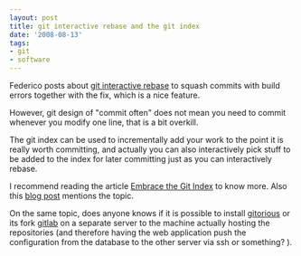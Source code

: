 ```yaml
---
layout: post
title: git interactive rebase and the git index
date: '2008-08-13'
tags:
- git
- software
---
```


Federico posts about [git interactive rebase][1] to squash commits with build errors together with the fix, which is a nice feature.

However, git design of "commit often" does not mean you need to commit whenever you modify one line, that is a bit overkill.

The git index can be used to incrementally add your work to the point it is really worth committing, and actually you can also interactively pick stuff to be added to the index for later committing just as you can interactively rebase.

I recommend reading the article [Embrace the Git Index][2] to know more. Also this [blog post][3] mentions the topic.

On the same topic, does anyone knows if it is possible to install [gitorious][5] or its fork [gitlab][4] on a separate server to the machine actually hosting the repositories (and therefore having the web application push the configuration from the database to the other server via ssh or something? ).

[1]: http://www.gnome.org/~federico/news-2008-08.html#git-rebase-interactive  
[2]: http://www.jdl.com/papers/Embrace_The_Git_Index.pdf  
[3]: http://codemac.net/blog/18/  
[4]: http://gitorious.org/projects/gitlab  
[5]: http://gitorious.org/projects/gitorious


